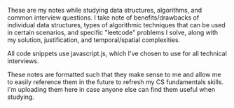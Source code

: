 These are my notes while studying data structures, algorithms, and common interview questions. I take note of benefits/drawbacks of individual data structures, types of algorithmic techniques that can be used in certain scenarios, and specific "leetcode" problems I solve, along with my solution, justification, and temporal/spatial complexities.

All code snippets use javascript.js, which I've chosen to use for all technical interviews.

These notes are formatted such that they make sense to me and allow me to easily reference them in the future to refresh my CS fundamentals skills. I'm uploading them here in case anyone else can find them useful when studying.
